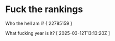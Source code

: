 # Fuck the rankings

Who the hell am I?
{ 22785159 }

What fucking year is it?
[ 2025-03-12T13:13:20Z ]
